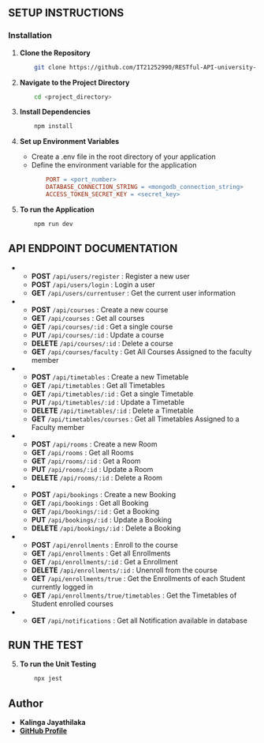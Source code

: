 ## SETUP INSTRUCTIONS

### Installation
1. **Clone the Repository**

    ```bash
        git clone https://github.com/IT21252990/RESTful-API-university-s-timetable-system.git
    ```
2. **Navigate to the Project Directory**

    ```bash
        cd <project_directory>
    ```
3. **Install Dependencies**

    ```bash
        npm install
    ```
4. **Set up Environment Variables**
    - Create a .env file in the root directory of your application
    - Define the environment variable for the application
        ```makefile
            PORT = <port_number>
            DATABASE_CONNECTION_STRING = <mongodb_connection_string>
            ACCESS_TOKEN_SECRET_KEY = <secret_key>
        ```
5. **To run the Application**

    ```bash
        npm run dev
    ```


## API ENDPOINT DOCUMENTATION

*
    -  **POST**     `/api/users/register`   : Register a new user
    -  **POST**     `/api/users/login`  : Login a user
    -  **GET**   `/api/users/currentuser`   : Get the current user information

*
    -  **POST**     `/api/courses`   : Create a new course
    -  **GET**     `/api/courses`  : Get all courses
    -  **GET**   `/api/courses/:id`   : Get a single course
    -  **PUT**   `/api/courses/:id`   : Update a course
    -  **DELETE**   `/api/courses/:id`   : Delete a course
    -  **GET**   `/api/courses/faculty`   : Get All Courses Assigned to the faculty member

*
    -  **POST**     `/api/timetables`   : Create a new Timetable
    -  **GET**     `/api/timetables`  : Get all Timetables
    -  **GET**   `/api/timetables/:id`   : Get a single Timetable
    -  **PUT**   `/api/timetables/:id`   : Update a Timetable
    -  **DELETE**   `/api/timetables/:id`   : Delete a Timetable
    -  **GET**     `/api/timetables/courses`  : Get all Timetables Assigned to a Faculty member

*
    -  **POST**     `/api/rooms`   : Create a new Room
    -  **GET**     `/api/rooms`  : Get all Rooms
    -  **GET**   `/api/rooms/:id`   : Get a Room
    -  **PUT**   `/api/rooms/:id`   : Update a Room
    -  **DELETE**   `/api/rooms/:id`   : Delete a Room

*
    -  **POST**     `/api/bookings`   : Create a new Booking
    -  **GET**     `/api/bookings`  : Get all Booking
    -  **GET**   `/api/bookings/:id`   : Get a Booking
    -  **PUT**   `/api/bookings/:id`   : Update a Booking
    -  **DELETE**   `/api/bookings/:id`   : Delete a Booking

*
    -  **POST**     `/api/enrollments`   : Enroll to the course
    -  **GET**     `/api/enrollments`  : Get all Enrollments
    -  **GET**   `/api/enrollments/:id`   : Get a Enrollment
    -  **DELETE**   `/api/enrollments/:id`   : Unenroll from the course
    -  **GET**   `/api/enrollments/true`   : Get the Enrollments of each Student currently logged in
    -  **GET**   `/api/enrollments/true/timetables`   : Get the Timetables of Student enrolled courses

*
    -  **GET**     `/api/notifications`  : Get all Notification available in database

## RUN THE TEST

5. **To run the Unit Testing**

    ```bash
        npx jest
    ```

## Author

- **Kalinga Jayathilaka**
- **[GitHub Profile](https://github.com/IT21252990)**